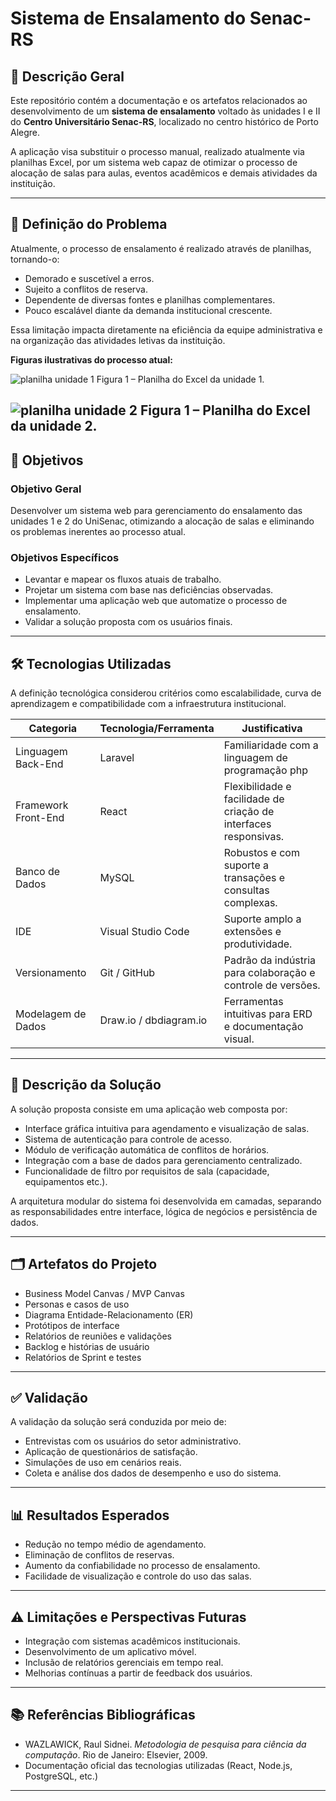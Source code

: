 
# Sistema de Ensalamento do Senac-RS

## 📄 Descrição Geral

Este repositório contém a documentação e os artefatos relacionados ao desenvolvimento de um **sistema de ensalamento** voltado às unidades I e II do **Centro Universitário Senac-RS**, localizado no centro histórico de Porto Alegre.

A aplicação visa substituir o processo manual, realizado atualmente via planilhas Excel, por um sistema web capaz de otimizar o processo de alocação de salas para aulas, eventos acadêmicos e demais atividades da instituição.

---

## 🧩 Definição do Problema

Atualmente, o processo de ensalamento é realizado através de planilhas, tornando-o:

* Demorado e suscetível a erros.
* Sujeito a conflitos de reserva.
* Dependente de diversas fontes e planilhas complementares.
* Pouco escalável diante da demanda institucional crescente.

Essa limitação impacta diretamente na eficiência da equipe administrativa e na organização das atividades letivas da instituição.

**Figuras ilustrativas do processo atual:**

![planilha unidade 1](https://github.com/user-attachments/assets/ef641b58-6ea2-492a-8df3-bea262ecc749)
Figura 1 – Planilha do Excel da unidade 1.

![planilha unidade 2](https://github.com/user-attachments/assets/f2828388-fd45-4018-81d3-3a97807165bd)
Figura 1 – Planilha do Excel da unidade 2.
---

## 🎯 Objetivos

### Objetivo Geral

Desenvolver um sistema web para gerenciamento do ensalamento das unidades 1 e 2 do UniSenac, otimizando a alocação de salas e eliminando os problemas inerentes ao processo atual.

### Objetivos Específicos

* Levantar e mapear os fluxos atuais de trabalho.
* Projetar um sistema com base nas deficiências observadas.
* Implementar uma aplicação web que automatize o processo de ensalamento.
* Validar a solução proposta com os usuários finais.

---

## 🛠️ Tecnologias Utilizadas

A definição tecnológica considerou critérios como escalabilidade, curva de aprendizagem e compatibilidade com a infraestrutura institucional.

| Categoria           | Tecnologia/Ferramenta   | Justificativa                                                    |
| ------------------- | ----------------------- | ---------------------------------------------------------------- |
| Linguagem Back-End  | Laravel                 | Familiaridade com a linguagem de programação php                 |
| Framework Front-End | React                   | Flexibilidade e facilidade de criação de interfaces responsivas. |
| Banco de Dados      | MySQL                  | Robustos e com suporte a transações e consultas complexas.       |
| IDE                 | Visual Studio Code      | Suporte amplo a extensões e produtividade.                       |
| Versionamento       | Git / GitHub            | Padrão da indústria para colaboração e controle de versões.      |
| Modelagem de Dados  | Draw\.io / dbdiagram.io | Ferramentas intuitivas para ERD e documentação visual.           |

---

## 🔧 Descrição da Solução

A solução proposta consiste em uma aplicação web composta por:

* Interface gráfica intuitiva para agendamento e visualização de salas.
* Sistema de autenticação para controle de acesso.
* Módulo de verificação automática de conflitos de horários.
* Integração com a base de dados para gerenciamento centralizado.
* Funcionalidade de filtro por requisitos de sala (capacidade, equipamentos etc.).

A arquitetura modular do sistema foi desenvolvida em camadas, separando as responsabilidades entre interface, lógica de negócios e persistência de dados.

---

## 🗂️ Artefatos do Projeto

* Business Model Canvas / MVP Canvas
* Personas e casos de uso
* Diagrama Entidade-Relacionamento (ER)
* Protótipos de interface
* Relatórios de reuniões e validações
* Backlog e histórias de usuário
* Relatórios de Sprint e testes

---

## ✅ Validação

A validação da solução será conduzida por meio de:

* Entrevistas com os usuários do setor administrativo.
* Aplicação de questionários de satisfação.
* Simulações de uso em cenários reais.
* Coleta e análise dos dados de desempenho e uso do sistema.

---

## 📊 Resultados Esperados

* Redução no tempo médio de agendamento.
* Eliminação de conflitos de reservas.
* Aumento da confiabilidade no processo de ensalamento.
* Facilidade de visualização e controle do uso das salas.

---

## ⚠️ Limitações e Perspectivas Futuras

* Integração com sistemas acadêmicos institucionais.
* Desenvolvimento de um aplicativo móvel.
* Inclusão de relatórios gerenciais em tempo real.
* Melhorias contínuas a partir de feedback dos usuários.

---

## 📚 Referências Bibliográficas

* WAZLAWICK, Raul Sidnei. *Metodologia de pesquisa para ciência da computação*. Rio de Janeiro: Elsevier, 2009.
* Documentação oficial das tecnologias utilizadas (React, Node.js, PostgreSQL, etc.)

---
